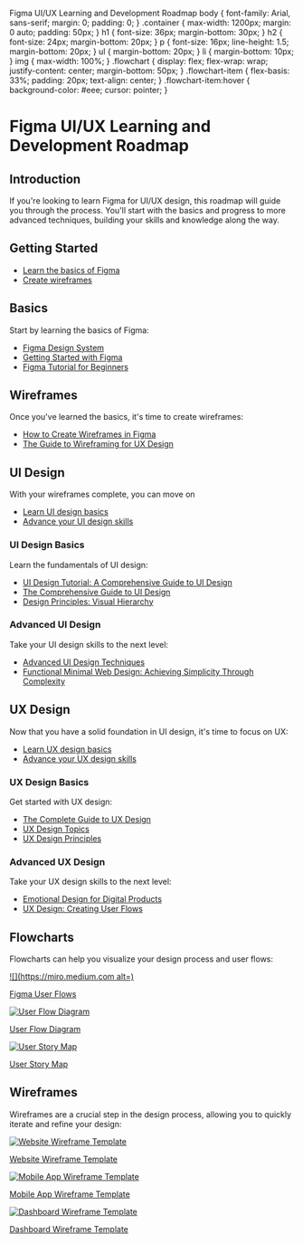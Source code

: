 Figma UI/UX Learning and Development Roadmap body { font-family: Arial, sans-serif; margin: 0; padding: 0; } .container { max-width: 1200px; margin: 0 auto; padding: 50px; } h1 { font-size: 36px; margin-bottom: 30px; } h2 { font-size: 24px; margin-bottom: 20px; } p { font-size: 16px; line-height: 1.5; margin-bottom: 20px; } ul { margin-bottom: 20px; } li { margin-bottom: 10px; } img { max-width: 100%; } .flowchart { display: flex; flex-wrap: wrap; justify-content: center; margin-bottom: 50px; } .flowchart-item { flex-basis: 33%; padding: 20px; text-align: center; } .flowchart-item:hover { background-color: #eee; cursor: pointer; }

Figma UI/UX Learning and Development Roadmap
============================================

Introduction
------------

If you're looking to learn Figma for UI/UX design, this roadmap will guide you through the process. You'll start with the basics and progress to more advanced techniques, building your skills and knowledge along the way.

Getting Started
---------------

*   [Learn the basics of Figma](#basics)
*   [Create wireframes](#wireframes)

Basics
------

Start by learning the basics of Figma:

*   [Figma Design System](https://www.figma.com/resources/learn-design/)
*   [Getting Started with Figma](https://www.youtube.com/watch?v=jk9oG4Ejy1k)
*   [Figma Tutorial for Beginners](https://www.youtube.com/watch?v=4W4LvJnNegA)

Wireframes
----------

Once you've learned the basics, it's time to create wireframes:

*   [How to Create Wireframes in Figma](https://www.youtube.com/watch?v=6rEBMF1FDpI)
*   [The Guide to Wireframing for UX Design](https://www.smashingmagazine.com/2018/09/guide-wireframing-ux-design/)

UI Design
---------

With your wireframes complete, you can move on

*   [Learn UI design basics](#ui-basics)
*   [Advance your UI design skills](#ui-advanced)

### UI Design Basics

Learn the fundamentals of UI design:

*   [UI Design Tutorial: A Comprehensive Guide to UI Design](https://www.toptal.com/designers/ui/ui-design-tutorial)
*   [The Comprehensive Guide to UI Design](https://www.smashingmagazine.com/2018/10/comprehensive-guide-ui-design/)
*   [Design Principles: Visual Hierarchy](https://www.youtube.com/watch?v=YqGhMxJgPC0)

### Advanced UI Design

Take your UI design skills to the next level:

*   [Advanced UI Design Techniques](https://www.youtube.com/watch?v=RwT2T6GmUcc)
*   [Functional Minimal Web Design: Achieving Simplicity Through Complexity](https://www.smashingmagazine.com/2019/08/functional-minimal-web-design/)

UX Design
---------

Now that you have a solid foundation in UI design, it's time to focus on UX:

*   [Learn UX design basics](#ux-basics)
*   [Advance your UX design skills](#ux-advanced)

### UX Design Basics

Get started with UX design:

*   [The Complete Guide to UX Design](https://www.smashingmagazine.com/2019/01/complete-guide-ui-design/?utm_source=designernews&utm_medium=social&utm_campaign=ux-design-basics&utm_content=blog)
*   [UX Design Topics](https://www.interaction-design.org/literature/topics/ux-design)
*   [UX Design Principles](https://www.youtube.com/watch?v=Ovj4hFxko7c)

### Advanced UX Design

Take your UX design skills to the next level:

*   [Emotional Design for Digital Products](https://www.smashingmagazine.com/2022/02/emotional-design-for-digital-products/)
*   [UX Design: Creating User Flows](https://www.youtube.com/watch?v=7V5rG3YkF1Y)

Flowcharts
----------

Flowcharts can help you visualize your design process and user flows:

[![](https://miro.medium.com
					alt=)](https://miro.com/templates/flowcharts/figma-user-flows/)

[Figma User Flows](https://miro.com/templates/flowcharts/figma-user-flows/)

[![User Flow Diagram](https://miro.medium.com/max/1000/1*ozzogRMrkRfDklUSiFm0wA.png)](https://miro.com/templates/flowcharts/user-flow-diagram/)

[User Flow Diagram](https://miro.com/templates/flowcharts/user-flow-diagram/)

[![User Story Map](https://miro.medium.com/max/1000/1*bOpijE6_2f6U5Y6S5J6iWQ.png)](https://miro.com/templates/flowcharts/user-story-map/)

[User Story Map](https://miro.com/templates/flowcharts/user-story-map/)

Wireframes
----------

Wireframes are a crucial step in the design process, allowing you to quickly iterate and refine your design:

[![Website Wireframe Template](https://cdn-images-1.medium.com/max/2000/1*xMQE2a6M5U6ZS-wF4em4Hg.png)](https://www.figma.com/community/file/782091357779372815)

[Website Wireframe Template](https://www.figma.com/community/file/782091357779372815)

[![Mobile App Wireframe Template](https://cdn-images-1.medium.com/max/2000/1*3vsh8uN_oV-ewxStxJzjmw.png)](https://www.figma.com/community/file/860414327261811727)

[Mobile App Wireframe Template](https://www.figma.com/community/file/860414327261811727)

[![Dashboard Wireframe Template](https://cdn-images-1.medium.com/max/2000/1*QmryIb4A4FLAyX9UViPPRQ.png)](https://www.figma.com/community/file/829769806833288899)

[Dashboard Wireframe Template](https://www.figma.com/community/file/829769806833288899)

